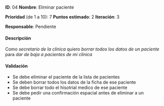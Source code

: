 **ID**: 04
**Nombre**: Eliminar paciente

**Prioridad** (de 1 a 10): 7
**Puntos estimado**: 2
**Iteración**: 3

**Responsable**: Pendiente

#### Descripción

Como *secretario de la clínica* quiero *borrar todos los datos de un paciente* para *dar de baja a pacientes de mi clinica*

#### Validación

* Se debe eliminar el paciente de la lista de pacientes
* Se deben borrar todos los datos de la ficha de ese paciente
* Se debe borrar todo el hisotrial medico de ese paciente
* Se debe pedir una confirmación espacial antes de eliminar a un paciente

